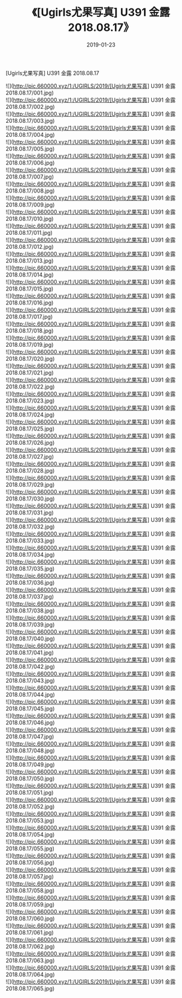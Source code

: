 ﻿---
layout: post
title:  《[Ugirls尤果写真] U391 金露 2018.08.17》
date:   2019-01-23
img: http://pic.660000.xyz/1:/UGIRLS/2019/[Ugirls尤果写真] U391 金露 2018.08.17/000.jpg
categories: [美女, 清纯, 唯美]
---

[Ugirls尤果写真] U391 金露 2018.08.17

 ![](http://pic.660000.xyz/1:/UGIRLS/2019/[Ugirls尤果写真] U391 金露 2018.08.17/001.jpg) <br>![](http://pic.660000.xyz/1:/UGIRLS/2019/[Ugirls尤果写真] U391 金露 2018.08.17/002.jpg) <br>![](http://pic.660000.xyz/1:/UGIRLS/2019/[Ugirls尤果写真] U391 金露 2018.08.17/003.jpg) <br>![](http://pic.660000.xyz/1:/UGIRLS/2019/[Ugirls尤果写真] U391 金露 2018.08.17/004.jpg) <br>![](http://pic.660000.xyz/1:/UGIRLS/2019/[Ugirls尤果写真] U391 金露 2018.08.17/005.jpg) <br>![](http://pic.660000.xyz/1:/UGIRLS/2019/[Ugirls尤果写真] U391 金露 2018.08.17/006.jpg) <br>![](http://pic.660000.xyz/1:/UGIRLS/2019/[Ugirls尤果写真] U391 金露 2018.08.17/007.jpg) <br>![](http://pic.660000.xyz/1:/UGIRLS/2019/[Ugirls尤果写真] U391 金露 2018.08.17/008.jpg) <br>![](http://pic.660000.xyz/1:/UGIRLS/2019/[Ugirls尤果写真] U391 金露 2018.08.17/009.jpg) <br>![](http://pic.660000.xyz/1:/UGIRLS/2019/[Ugirls尤果写真] U391 金露 2018.08.17/010.jpg) <br>![](http://pic.660000.xyz/1:/UGIRLS/2019/[Ugirls尤果写真] U391 金露 2018.08.17/011.jpg) <br>![](http://pic.660000.xyz/1:/UGIRLS/2019/[Ugirls尤果写真] U391 金露 2018.08.17/012.jpg) <br>![](http://pic.660000.xyz/1:/UGIRLS/2019/[Ugirls尤果写真] U391 金露 2018.08.17/013.jpg) <br>![](http://pic.660000.xyz/1:/UGIRLS/2019/[Ugirls尤果写真] U391 金露 2018.08.17/014.jpg) <br>![](http://pic.660000.xyz/1:/UGIRLS/2019/[Ugirls尤果写真] U391 金露 2018.08.17/015.jpg) <br>![](http://pic.660000.xyz/1:/UGIRLS/2019/[Ugirls尤果写真] U391 金露 2018.08.17/016.jpg) <br>![](http://pic.660000.xyz/1:/UGIRLS/2019/[Ugirls尤果写真] U391 金露 2018.08.17/017.jpg) <br>![](http://pic.660000.xyz/1:/UGIRLS/2019/[Ugirls尤果写真] U391 金露 2018.08.17/018.jpg) <br>![](http://pic.660000.xyz/1:/UGIRLS/2019/[Ugirls尤果写真] U391 金露 2018.08.17/019.jpg) <br>![](http://pic.660000.xyz/1:/UGIRLS/2019/[Ugirls尤果写真] U391 金露 2018.08.17/020.jpg) <br>![](http://pic.660000.xyz/1:/UGIRLS/2019/[Ugirls尤果写真] U391 金露 2018.08.17/021.jpg) <br>![](http://pic.660000.xyz/1:/UGIRLS/2019/[Ugirls尤果写真] U391 金露 2018.08.17/022.jpg) <br>![](http://pic.660000.xyz/1:/UGIRLS/2019/[Ugirls尤果写真] U391 金露 2018.08.17/023.jpg) <br>![](http://pic.660000.xyz/1:/UGIRLS/2019/[Ugirls尤果写真] U391 金露 2018.08.17/024.jpg) <br>![](http://pic.660000.xyz/1:/UGIRLS/2019/[Ugirls尤果写真] U391 金露 2018.08.17/025.jpg) <br>![](http://pic.660000.xyz/1:/UGIRLS/2019/[Ugirls尤果写真] U391 金露 2018.08.17/026.jpg) <br>![](http://pic.660000.xyz/1:/UGIRLS/2019/[Ugirls尤果写真] U391 金露 2018.08.17/027.jpg) <br>![](http://pic.660000.xyz/1:/UGIRLS/2019/[Ugirls尤果写真] U391 金露 2018.08.17/028.jpg) <br>![](http://pic.660000.xyz/1:/UGIRLS/2019/[Ugirls尤果写真] U391 金露 2018.08.17/029.jpg) <br>![](http://pic.660000.xyz/1:/UGIRLS/2019/[Ugirls尤果写真] U391 金露 2018.08.17/030.jpg) <br>![](http://pic.660000.xyz/1:/UGIRLS/2019/[Ugirls尤果写真] U391 金露 2018.08.17/031.jpg) <br>![](http://pic.660000.xyz/1:/UGIRLS/2019/[Ugirls尤果写真] U391 金露 2018.08.17/032.jpg) <br>![](http://pic.660000.xyz/1:/UGIRLS/2019/[Ugirls尤果写真] U391 金露 2018.08.17/033.jpg) <br>![](http://pic.660000.xyz/1:/UGIRLS/2019/[Ugirls尤果写真] U391 金露 2018.08.17/034.jpg) <br>![](http://pic.660000.xyz/1:/UGIRLS/2019/[Ugirls尤果写真] U391 金露 2018.08.17/035.jpg) <br>![](http://pic.660000.xyz/1:/UGIRLS/2019/[Ugirls尤果写真] U391 金露 2018.08.17/036.jpg) <br>![](http://pic.660000.xyz/1:/UGIRLS/2019/[Ugirls尤果写真] U391 金露 2018.08.17/037.jpg) <br>![](http://pic.660000.xyz/1:/UGIRLS/2019/[Ugirls尤果写真] U391 金露 2018.08.17/038.jpg) <br>![](http://pic.660000.xyz/1:/UGIRLS/2019/[Ugirls尤果写真] U391 金露 2018.08.17/039.jpg) <br>![](http://pic.660000.xyz/1:/UGIRLS/2019/[Ugirls尤果写真] U391 金露 2018.08.17/040.jpg) <br>![](http://pic.660000.xyz/1:/UGIRLS/2019/[Ugirls尤果写真] U391 金露 2018.08.17/041.jpg) <br>![](http://pic.660000.xyz/1:/UGIRLS/2019/[Ugirls尤果写真] U391 金露 2018.08.17/042.jpg) <br>![](http://pic.660000.xyz/1:/UGIRLS/2019/[Ugirls尤果写真] U391 金露 2018.08.17/043.jpg) <br>![](http://pic.660000.xyz/1:/UGIRLS/2019/[Ugirls尤果写真] U391 金露 2018.08.17/044.jpg) <br>![](http://pic.660000.xyz/1:/UGIRLS/2019/[Ugirls尤果写真] U391 金露 2018.08.17/045.jpg) <br>![](http://pic.660000.xyz/1:/UGIRLS/2019/[Ugirls尤果写真] U391 金露 2018.08.17/046.jpg) <br>![](http://pic.660000.xyz/1:/UGIRLS/2019/[Ugirls尤果写真] U391 金露 2018.08.17/047.jpg) <br>![](http://pic.660000.xyz/1:/UGIRLS/2019/[Ugirls尤果写真] U391 金露 2018.08.17/048.jpg) <br>![](http://pic.660000.xyz/1:/UGIRLS/2019/[Ugirls尤果写真] U391 金露 2018.08.17/049.jpg) <br>![](http://pic.660000.xyz/1:/UGIRLS/2019/[Ugirls尤果写真] U391 金露 2018.08.17/050.jpg) <br>![](http://pic.660000.xyz/1:/UGIRLS/2019/[Ugirls尤果写真] U391 金露 2018.08.17/051.jpg) <br>![](http://pic.660000.xyz/1:/UGIRLS/2019/[Ugirls尤果写真] U391 金露 2018.08.17/052.jpg) <br>![](http://pic.660000.xyz/1:/UGIRLS/2019/[Ugirls尤果写真] U391 金露 2018.08.17/053.jpg) <br>![](http://pic.660000.xyz/1:/UGIRLS/2019/[Ugirls尤果写真] U391 金露 2018.08.17/054.jpg) <br>![](http://pic.660000.xyz/1:/UGIRLS/2019/[Ugirls尤果写真] U391 金露 2018.08.17/055.jpg) <br>![](http://pic.660000.xyz/1:/UGIRLS/2019/[Ugirls尤果写真] U391 金露 2018.08.17/056.jpg) <br>![](http://pic.660000.xyz/1:/UGIRLS/2019/[Ugirls尤果写真] U391 金露 2018.08.17/057.jpg) <br>![](http://pic.660000.xyz/1:/UGIRLS/2019/[Ugirls尤果写真] U391 金露 2018.08.17/058.jpg) <br>![](http://pic.660000.xyz/1:/UGIRLS/2019/[Ugirls尤果写真] U391 金露 2018.08.17/059.jpg) <br>![](http://pic.660000.xyz/1:/UGIRLS/2019/[Ugirls尤果写真] U391 金露 2018.08.17/060.jpg) <br>![](http://pic.660000.xyz/1:/UGIRLS/2019/[Ugirls尤果写真] U391 金露 2018.08.17/061.jpg) <br>![](http://pic.660000.xyz/1:/UGIRLS/2019/[Ugirls尤果写真] U391 金露 2018.08.17/062.jpg) <br>![](http://pic.660000.xyz/1:/UGIRLS/2019/[Ugirls尤果写真] U391 金露 2018.08.17/063.jpg) <br>![](http://pic.660000.xyz/1:/UGIRLS/2019/[Ugirls尤果写真] U391 金露 2018.08.17/064.jpg) <br>![](http://pic.660000.xyz/1:/UGIRLS/2019/[Ugirls尤果写真] U391 金露 2018.08.17/065.jpg) <br>